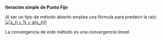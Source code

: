 <b>Iteración simple de Punto Fijo</b>

Al ser un tipo de método abierto emplea una fórmula para predecir la raíz: <a href="https://www.codecogs.com/eqnedit.php?latex=x_{i&space;&plus;&space;1}&space;=&space;g(x_{i})" target="_blank"><img src="https://latex.codecogs.com/gif.latex?x_{i&space;&plus;&space;1}&space;=&space;g(x_{i})" title="x_{i + 1} = g(x_{i})" /></a>

La convergencia de este método es una <i>convergencia lineal</i>.